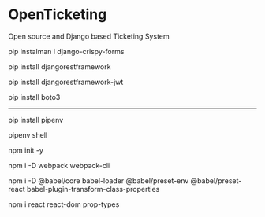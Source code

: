 # OpenTicketing
Open source and Django based Ticketing System

pip instalman   l django-crispy-forms

pip install djangorestframework

pip install djangorestframework-jwt

pip install boto3

------

pip install pipenv

pipenv shell

npm init -y

npm i -D webpack webpack-cli

npm i -D @babel/core babel-loader @babel/preset-env @babel/preset-react babel-plugin-transform-class-properties

npm i react react-dom prop-types